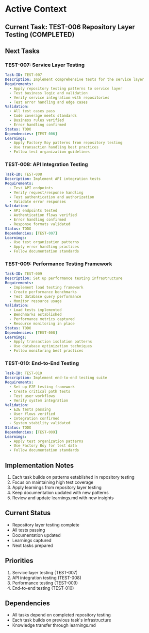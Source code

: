 # Active Context

## Current Task: TEST-006 Repository Layer Testing (COMPLETED)

## Next Tasks

### TEST-007: Service Layer Testing
```yaml
Task-ID: TEST-007
Description: Implement comprehensive tests for the service layer
Requirements:
  - Apply repository testing patterns to service layer
  - Test business logic and validation
  - Verify service integration with repositories
  - Test error handling and edge cases
Validation:
  - All test cases pass
  - Code coverage meets standards
  - Business rules verified
  - Error handling confirmed
Status: TODO
Dependencies: [TEST-006]
Learnings:
  - Apply Factory Boy patterns from repository testing
  - Use transaction handling best practices
  - Follow test organization guidelines
```

### TEST-008: API Integration Testing
```yaml
Task-ID: TEST-008
Description: Implement API integration tests
Requirements:
  - Test API endpoints
  - Verify request/response handling
  - Test authentication and authorization
  - Validate error responses
Validation:
  - API endpoints tested
  - Authentication flows verified
  - Error handling confirmed
  - Response formats validated
Status: TODO
Dependencies: [TEST-007]
Learnings:
  - Use test organization patterns
  - Apply error handling practices
  - Follow documentation standards
```

### TEST-009: Performance Testing Framework
```yaml
Task-ID: TEST-009
Description: Set up performance testing infrastructure
Requirements:
  - Implement load testing framework
  - Create performance benchmarks
  - Test database query performance
  - Monitor resource usage
Validation:
  - Load tests implemented
  - Benchmarks established
  - Performance metrics captured
  - Resource monitoring in place
Status: TODO
Dependencies: [TEST-008]
Learnings:
  - Apply transaction isolation patterns
  - Use database optimization techniques
  - Follow monitoring best practices
```

### TEST-010: End-to-End Testing
```yaml
Task-ID: TEST-010
Description: Implement end-to-end testing suite
Requirements:
  - Set up E2E testing framework
  - Create critical path tests
  - Test user workflows
  - Verify system integration
Validation:
  - E2E tests passing
  - User flows verified
  - Integration confirmed
  - System stability validated
Status: TODO
Dependencies: [TEST-009]
Learnings:
  - Apply test organization patterns
  - Use Factory Boy for test data
  - Follow documentation standards
```

## Implementation Notes

1. Each task builds on patterns established in repository testing
2. Focus on maintaining high test coverage
3. Apply learnings from repository layer testing
4. Keep documentation updated with new patterns
5. Review and update learnings.md with new insights

## Current Status
- Repository layer testing complete
- All tests passing
- Documentation updated
- Learnings captured
- Next tasks prepared

## Priorities
1. Service layer testing (TEST-007)
2. API integration testing (TEST-008)
3. Performance testing (TEST-009)
4. End-to-end testing (TEST-010)

## Dependencies
- All tasks depend on completed repository testing
- Each task builds on previous task's infrastructure
- Knowledge transfer through learnings.md